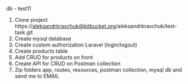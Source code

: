 db - test11

1) Clone project https://aleksandrkravchuk@bitbucket.org/aleksandrkravchuk/test-task.git
2) Create mysql database
3) Create custom authorization Laravel (login/logout)
4) Create products table
5) Add CRUD for products on front
6) Create API for CRUD on Postman collection
7) Zip folders app, routes, resources, postman collection, mysql db and send me to EMAIL



